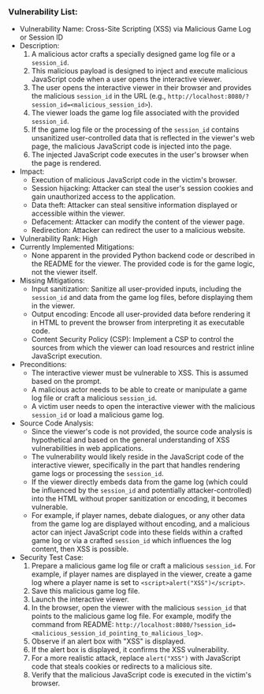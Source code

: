 ### Vulnerability List:

* Vulnerability Name: Cross-Site Scripting (XSS) via Malicious Game Log or Session ID
* Description:
    1. A malicious actor crafts a specially designed game log file or a `session_id`.
    2. This malicious payload is designed to inject and execute malicious JavaScript code when a user opens the interactive viewer.
    3. The user opens the interactive viewer in their browser and provides the malicious `session_id` in the URL (e.g., `http://localhost:8080/?session_id=<malicious_session_id>`).
    4. The viewer loads the game log file associated with the provided `session_id`.
    5. If the game log file or the processing of the `session_id` contains unsanitized user-controlled data that is reflected in the viewer's web page, the malicious JavaScript code is injected into the page.
    6. The injected JavaScript code executes in the user's browser when the page is rendered.
* Impact:
    - Execution of malicious JavaScript code in the victim's browser.
    - Session hijacking: Attacker can steal the user's session cookies and gain unauthorized access to the application.
    - Data theft: Attacker can steal sensitive information displayed or accessible within the viewer.
    - Defacement: Attacker can modify the content of the viewer page.
    - Redirection: Attacker can redirect the user to a malicious website.
* Vulnerability Rank: High
* Currently Implemented Mitigations:
    - None apparent in the provided Python backend code or described in the README for the viewer. The provided code is for the game logic, not the viewer itself.
* Missing Mitigations:
    - Input sanitization: Sanitize all user-provided inputs, including the `session_id` and data from the game log files, before displaying them in the viewer.
    - Output encoding: Encode all user-provided data before rendering it in HTML to prevent the browser from interpreting it as executable code.
    - Content Security Policy (CSP): Implement a CSP to control the sources from which the viewer can load resources and restrict inline JavaScript execution.
* Preconditions:
    - The interactive viewer must be vulnerable to XSS. This is assumed based on the prompt.
    - A malicious actor needs to be able to create or manipulate a game log file or craft a malicious `session_id`.
    - A victim user needs to open the interactive viewer with the malicious `session_id` or load a malicious game log.
* Source Code Analysis:
    - Since the viewer's code is not provided, the source code analysis is hypothetical and based on the general understanding of XSS vulnerabilities in web applications.
    - The vulnerability would likely reside in the JavaScript code of the interactive viewer, specifically in the part that handles rendering game logs or processing the `session_id`.
    - If the viewer directly embeds data from the game log (which could be influenced by the `session_id` and potentially attacker-controlled) into the HTML without proper sanitization or encoding, it becomes vulnerable.
    - For example, if player names, debate dialogues, or any other data from the game log are displayed without encoding, and a malicious actor can inject JavaScript code into these fields within a crafted game log or via a crafted `session_id` which influences the log content, then XSS is possible.
* Security Test Case:
    1. Prepare a malicious game log file or craft a malicious `session_id`. For example, if player names are displayed in the viewer, create a game log where a player name is set to `<script>alert("XSS")</script>`.
    2. Save this malicious game log file.
    3. Launch the interactive viewer.
    4. In the browser, open the viewer with the malicious `session_id` that points to the malicious game log file. For example, modify the command from README: `http://localhost:8080/?session_id=<malicious_session_id_pointing_to_malicious_log>`.
    5. Observe if an alert box with "XSS" is displayed.
    6. If the alert box is displayed, it confirms the XSS vulnerability.
    7. For a more realistic attack, replace `alert("XSS")` with JavaScript code that steals cookies or redirects to a malicious site.
    8. Verify that the malicious JavaScript code is executed in the victim's browser.
